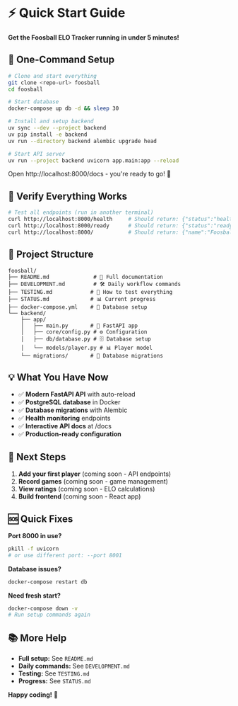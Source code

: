 # ⚡ Quick Start Guide

**Get the Foosball ELO Tracker running in under 5 minutes!**

## 🚀 One-Command Setup

```bash
# Clone and start everything
git clone <repo-url> foosball
cd foosball

# Start database
docker-compose up db -d && sleep 30

# Install and setup backend
uv sync --dev --project backend
uv pip install -e backend
uv run --directory backend alembic upgrade head

# Start API server
uv run --project backend uvicorn app.main:app --reload
```

Open http://localhost:8000/docs - you're ready to go! 🎉

## 🧪 Verify Everything Works

```bash
# Test all endpoints (run in another terminal)
curl http://localhost:8000/health     # Should return: {"status":"healthy"...}
curl http://localhost:8000/ready      # Should return: {"status":"ready"...}
curl http://localhost:8000/           # Should return: {"name":"Foosball ELO Tracker"...}
```

## 📂 Project Structure

```
foosball/
├── README.md              # 📖 Full documentation
├── DEVELOPMENT.md         # 🛠️ Daily workflow commands  
├── TESTING.md            # 🧪 How to test everything
├── STATUS.md             # 📊 Current progress
├── docker-compose.yml    # 🐳 Database setup
└── backend/
    ├── app/
    │   ├── main.py       # 🚀 FastAPI app
    │   ├── core/config.py # ⚙️ Configuration
    │   ├── db/database.py # 🗄️ Database setup
    │   └── models/player.py # 📊 Player model
    └── migrations/       # 🔄 Database migrations
```

## 💡 What You Have Now

- ✅ **Modern FastAPI API** with auto-reload
- ✅ **PostgreSQL database** in Docker
- ✅ **Database migrations** with Alembic
- ✅ **Health monitoring** endpoints
- ✅ **Interactive API docs** at /docs
- ✅ **Production-ready configuration**

## 🎯 Next Steps

1. **Add your first player** (coming soon - API endpoints)
2. **Record games** (coming soon - game management)  
3. **View ratings** (coming soon - ELO calculations)
4. **Build frontend** (coming soon - React app)

## 🆘 Quick Fixes

**Port 8000 in use?**
```bash
pkill -f uvicorn
# or use different port: --port 8001
```

**Database issues?**
```bash
docker-compose restart db
```

**Need fresh start?**
```bash
docker-compose down -v
# Run setup commands again
```

## 📚 More Help

- **Full setup:** See `README.md`
- **Daily commands:** See `DEVELOPMENT.md`  
- **Testing:** See `TESTING.md`
- **Progress:** See `STATUS.md`

**Happy coding!** 🚀